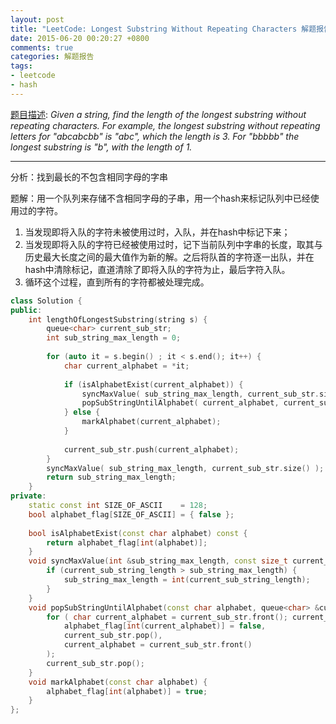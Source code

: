 ```yaml
---
layout: post
title: "LeetCode: Longest Substring Without Repeating Characters 解题报告"
date: 2015-06-20 00:20:27 +0800
comments: true
categories: 解题报告
tags:
- leetcode
- hash
---
```

[题目描述](https://leetcode.com/problems/longest-substring-without-repeating-characters/):
*Given a string, find the length of the longest substring without repeating characters. For example, the longest substring without repeating letters for "abcabcbb" is "abc", which the length is 3. For "bbbbb" the longest substring is "b", with the length of 1.*

---
分析：找到最长的不包含相同字母的字串

题解：用一个队列来存储不含相同字母的子串，用一个hash来标记队列中已经使用过的字符。

1. 当发现即将入队的字符未被使用过时，入队，并在hash中标记下来；
2. 当发现即将入队的字符已经被使用过时，记下当前队列中字串的长度，取其与历史最大长度之间的最大值作为新的解。之后将队首的字符逐一出队，并在hash中清除标记，直道清除了即将入队的字符为止，最后字符入队。
3. 循环这个过程，直到所有的字符都被处理完成。

```cpp
class Solution {
public:
    int lengthOfLongestSubstring(string s) {
        queue<char> current_sub_str;
        int sub_string_max_length = 0;
        
        for (auto it = s.begin() ; it < s.end(); it++) {
            char current_alphabet = *it;
            
            if (isAlphabetExist(current_alphabet)) {
                syncMaxValue( sub_string_max_length, current_sub_str.size() );
                popSubStringUntilAlphabet( current_alphabet, current_sub_str );
            } else {
                markAlphabet(current_alphabet);
            }
            
            current_sub_str.push(current_alphabet);
        }
        syncMaxValue( sub_string_max_length, current_sub_str.size() );
        return sub_string_max_length;
    }
private:
    static const int SIZE_OF_ASCII    = 128;
    bool alphabet_flag[SIZE_OF_ASCII] = { false };
    
    bool isAlphabetExist(const char alphabet) const {
        return alphabet_flag[int(alphabet)];
    }
    void syncMaxValue(int &sub_string_max_length, const size_t current_sub_string_length) const {
        if (current_sub_string_length > sub_string_max_length) {
            sub_string_max_length = int(current_sub_string_length);
        }
    }
    void popSubStringUntilAlphabet(const char alphabet, queue<char> &current_sub_str) {
        for ( char current_alphabet = current_sub_str.front(); current_alphabet != alphabet;
            alphabet_flag[int(current_alphabet)] = false,
            current_sub_str.pop(),
            current_alphabet = current_sub_str.front()
        );
        current_sub_str.pop();
    }
    void markAlphabet(const char alphabet) {
        alphabet_flag[int(alphabet)] = true;
    }
};
```